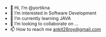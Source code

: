 - 👋 Hi, I’m @yortikna
- 👀 I’m interested in Software Development
- 🌱 I’m currently learning JAVA
- 💞️ I’m looking to collaborate on ...
- 📫 How to reach me ankit26roy@gmail.com

<!---
yortikna/yortikna is a ✨ special ✨ repository because its `README.md` (this file) appears on your GitHub profile.
You can click the Preview link to take a look at your changes.
--->
